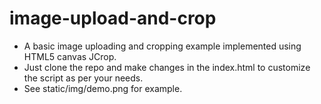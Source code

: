 # image-upload-and-crop
- A basic image uploading and cropping example implemented using HTML5 canvas JCrop.
- Just clone the repo and make changes in the index.html to customize the script as per your needs.
- See static/img/demo.png for example.
